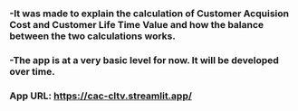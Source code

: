 ### -It was made to explain the calculation of Customer Acquision Cost and Customer Life Time Value and how the balance between the two calculations works. 

### -The app is at a very basic level for now. It will be developed over time.

### App URL: https://cac-cltv.streamlit.app/
